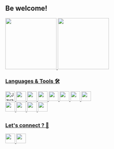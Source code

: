 <span align="left">
  <h2> Be welcome! </h2>
</span>
<div>
  <a href="https://github.com/phenricks">
  <img height="160em" src="https://github-readme-stats.vercel.app/api?username=phenricks&show_icons=false&theme=github_dark"/>
  <img height="160em" src="https://github-readme-stats.vercel.app/api/top-langs/?username=phenricks&layout=compact&langs_count16&theme=github_dark"/>
</div>
<div style="display: inline_block">

  ### Languages & Tools 🛠️
  <img height="30em" src="https://cdn.jsdelivr.net/gh/devicons/devicon/icons/java/java-original.svg" alt="Java" />        
  <img height="30em" src="https://cdn.jsdelivr.net/gh/devicons/devicon/icons/spring/spring-original.svg" />    
  <img height="30em" src="https://cdn.jsdelivr.net/gh/devicons/devicon/icons/angularjs/angularjs-plain.svg" />
  <img height="30em" src="https://cdn.jsdelivr.net/gh/devicons/devicon/icons/ionic/ionic-original.svg" />
  <img height="30em" src="https://cdn.jsdelivr.net/gh/devicons/devicon/icons/typescript/typescript-plain.svg" />
  <img height="30em" src="https://cdn.jsdelivr.net/gh/devicons/devicon/icons/javascript/javascript-plain.svg" />         
  <img height="30em" src="https://cdn.jsdelivr.net/gh/devicons/devicon/icons/mysql/mysql-original.svg" />
  <img height="30em" src="https://cdn.jsdelivr.net/gh/devicons/devicon/icons/postgresql/postgresql-plain.svg" /> 
  <br>    
  <img height="30em" src="https://cdn.jsdelivr.net/gh/devicons/devicon/icons/git/git-original.svg" />
  <img height="30em" src="https://cdn.jsdelivr.net/gh/devicons/devicon/icons/vscode/vscode-original.svg" />
  <img height="30em" src="https://cdn.jsdelivr.net/gh/devicons/devicon/icons/linux/linux-original.svg" />    
  <img height="30em" src="https://cdn.jsdelivr.net/gh/devicons/devicon/icons/bash/bash-plain.svg" /> 
</div>

  ##
  ### Let's connect ? :handshake:
<div style="display: inline_block">
    <a href="https://www.linkedin.com/in/pedrohrick/" target="_blank">
      <img height="30em" src="https://cdn.jsdelivr.net/gh/devicons/devicon/icons/linkedin/linkedin-original.svg" target="_blank" />
    </a>
    <a href="mailto:pedrohricksilva@gmail.com" target="_blank">
      <img height="30em" src="https://img.shields.io/badge/Gmail-D14836?style=for-the-badge&logo=gmail&logoColor=white" target="_blank">
    <a/>
</div>
<!--
**phenricks/phenricks** is a ✨ _special_ ✨ repository because its `README.md` (this file) appears on your GitHub profile.

Here are some ideas to get you started:

- 🔭 I’m currently working on ...
- 🌱 I’m currently learning ...
- 👯 I’m looking to collaborate on ...
- 🤔 I’m looking for help with ...
- 💬 Ask me about ...
- 📫 How to reach me: ...
- 😄 Pronouns: ...
- ⚡ Fun fact: ...
-->
